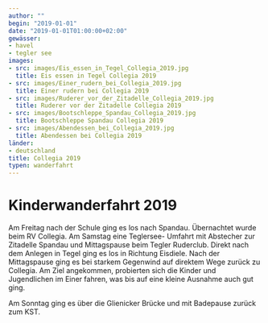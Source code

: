 ```yaml
---
author: ""
begin: "2019-01-01"
date: "2019-01-01T01:00:00+02:00"
gewässer: 
- havel
- tegler see
images:
- src: images/Eis_essen_in_Tegel_Collegia_2019.jpg
  title: Eis essen in Tegel Collegia 2019
- src: images/Einer_rudern_bei_Collegia_2019.jpg
  title: Einer rudern bei Collegia 2019
- src: images/Ruderer_vor_der_Zitadelle_Collegia_2019.jpg
  title: Ruderer vor der Zitadelle Collegia 2019
- src: images/Bootschleppe_Spandau_Collegia_2019.jpg
  title: Bootschleppe Spandau Collegia 2019
- src: images/Abendessen_bei_Collegia_2019.jpg
  title: Abendessen bei Collegia 2019
länder: 
- deutschland
title: Collegia 2019
typen: wanderfahrt
---
```



# Kinderwanderfahrt 2019


Am Freitag nach der Schule ging es los nach Spandau. Übernachtet wurde beim RV Collegia. Am Samstag eine Teglersee- Umfahrt mit Abstecher zur Zitadelle Spandau und Mittagspause beim Tegler Ruderclub. Direkt nach dem Anlegen in Tegel ging es los in Richtung Eisdiele. Nach der Mittagspause ging es bei starkem Gegenwind auf direktem Wege zurück zu Collegia. Am Ziel angekommen, probierten sich die Kinder und Jugendlichen im Einer fahren, was bis auf eine kleine Ausnahme auch gut ging.

Am Sonntag ging es über die Glienicker Brücke und mit Badepause zurück zum KST.
